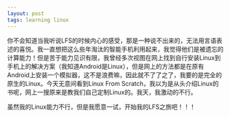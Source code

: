 ```yaml
---
layout: post
tags: learning linux
---
```


你不会知道当我听说LFS的时候内心的感受，那是一种说不出来的，无法用言语表述的喜悦。我一直想把这么些年淘汰的智能手机利用起来，我觉得他们是被遗忘的计算能力！但是苦于能力见识有限，我曾经多次视图在网上找到自行安装Linux到手机上的解决方案（我知道Android是Linux），但是网上的方法都是在原有Android上安装一个模拟器，这不是浪费嘛，因此就不了了之了，我要的是完全的原生的Linux。今天无意间看到Linux From Scratch，我以为是从头介绍Linux的书呢，网上一搜原来是教我们自己定制Linux的。我天，我激动的不行。  

虽然我的Linux能力不行，但是我愿意一试，开始我的LFS之旅吧！！！
